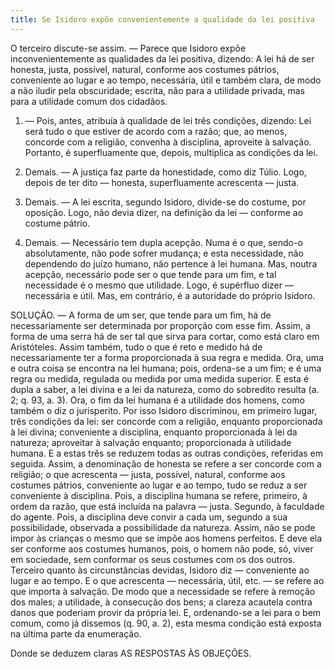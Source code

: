 ```yaml
---
title: Se Isidoro expõe convenientemente a qualidade da lei positiva
---
```


O terceiro discute-se assim. — Parece que Isidoro expõe inconvenientemente as qualidades da lei positiva, dizendo: A lei há de ser honesta, justa, possível, natural, conforme aos costumes pátrios, conveniente ao lugar e ao tempo, necessária, útil e também clara, de modo a não iludir pela obscuridade; escrita, não para a utilidade privada, mas para a utilidade comum dos cidadãos.  

1. — Pois, antes, atribuía à qualidade de lei três condições, dizendo: Lei será tudo o que estiver de acordo com a razão; que, ao menos, concorde com a religião, convenha à disciplina, aproveite à salvação. Portanto, é superfluamente que, depois, multiplica as condições da lei.  

2. Demais. — A justiça faz parte da honestidade, como diz Túlio. Logo, depois de ter dito — honesta, superfluamente acrescenta — justa.  

3. Demais. — A lei escrita, segundo Isidoro, divide-se do costume, por oposição. Logo, não devia dizer, na definição da lei — conforme ao costume pátrio. 

4. Demais. — Necessário tem dupla acepção. Numa é o que, sendo-o absolutamente, não pode sofrer mudança; e esta necessidade, não dependendo do juízo humano, não pertence à lei humana. Mas, noutra acepção, necessário pode ser o que tende para um fim, e tal necessidade é o mesmo que utilidade. Logo, é supérfluo dizer — necessária e útil.  Mas, em contrário, é a autoridade do próprio Isidoro.  

SOLUÇÃO. — A forma de um ser, que tende para um fim, há de necessariamente ser determinada por proporção com esse fim. Assim, a forma de uma serra há de ser tal que sirva para cortar, como está claro em Aristóteles. Assim também, tudo o que é reto e medido há de necessariamente ter a forma proporcionada à sua regra e medida. Ora, uma e outra coisa se encontra na lei humana; pois, ordena-se a um fim; e é uma regra ou medida, regulada ou medida por uma medida superior. E esta é dupla a saber, a lei divina e a lei da natureza, como do sobredito resulta (a. 2; q. 93, a. 3). Ora, o fim da lei humana é a utilidade dos homens, como também o diz o jurisperito. Por isso Isidoro discriminou, em primeiro lugar, três condições da lei: ser concorde com a religião, enquanto proporcionada à lei divina; conveniente a disciplina, enquanto proporcionada à lei da natureza; aproveitar à salvação enquanto; proporcionada à utilidade humana.  E a estas três se reduzem todas as outras condições, referidas em seguida. Assim, a denominação de honesta se refere a ser concorde com a religião; o que acrescenta — justa, possível, natural, conforme aos costumes pátrios, conveniente ao lugar e ao tempo, tudo se reduz a ser conveniente à disciplina. Pois, a disciplina humana se refere, primeiro, à ordem da razão, que está incluída na palavra — justa. Segundo, à faculdade do agente. Pois, a disciplina deve convir a cada um, segundo a sua possibilidade, observada a possibilidade da natureza. Assim, não se pode impor às crianças o mesmo que se impõe aos homens perfeitos. E deve ela ser conforme aos costumes humanos, pois, o homem não pode, só, viver em sociedade, sem conformar os seus costumes com os dos outros. Terceiro quanto às circunstâncias devidas, Isidoro diz — conveniente ao lugar e ao tempo. E o que acrescenta — necessária, útil, etc. — se refere ao que importa à salvação. De modo que a necessidade se refere à remoção dos males; a utilidade, à consecução dos bens; a clareza acautela contra danos que poderiam provir da própria lei. E, ordenando-se a lei para o bem comum, como já dissemos (q. 90, a. 2), esta mesma condição está exposta na última parte da enumeração.  

Donde se deduzem claras AS RESPOSTAS ÀS OBJEÇÕES.